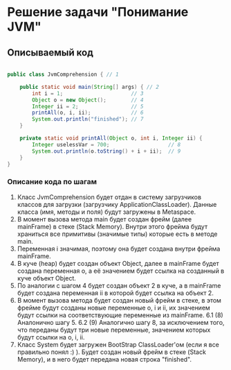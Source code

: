 # Решение задачи "Понимание JVM"

## Описываемый код
```java

public class JvmComprehension { // 1

    public static void main(String[] args) { // 2
        int i = 1;                      // 3
        Object o = new Object();        // 4
        Integer ii = 2;                 // 5
        printAll(o, i, ii);             // 6
        System.out.println("finished"); // 7
    }

    private static void printAll(Object o, int i, Integer ii) {
        Integer uselessVar = 700;                   // 8
        System.out.println(o.toString() + i + ii);  // 9
    }
}

```

### Описание кода по шагам
1. Класс JvmComprehension будет отдан в систему загрузчиков классов для загрузки (загрузчику ApplicationClassLoader). Данные класса (имя, методы и поля) будут загружены в Metaspace.
2. В момент вызова метода main будет создан фрейм (далее mainFrame) в стеке (Stack Memory). Внутри этого фрейма будут храниться все примитивы (значимые типы) которые есть в методе main.
3. Переменная i значимая, поэтому она будет создана внутри фрейма mainFrame.
4. В куче (heap) будет создан объект Object, далее в mainFrame будет создана переменная о, а её значением будет ссылка на созданный в куче объект Object.
5. По аналогии с шагом 4 будет создан объект 2 в куче, а в mainFrame будет создана переменная ii в которой будет ссылка на объект 2.
6. В момент вызова метода будет создан новый фрейм в стеке, в этом фрейме будут созданы новые переменные o, i и ii, их значением будут ссылки на соответствующие переменные из mainFrame.
    6.1 (8) Аналонично шагу 5.
    6.2 (9) Аналогично шагу 8, за исключением того, что переданы будут три новые переменные, значением которых будут ссылки на о, i, ii.
8. Класс System будет загружен BootStrap ClassLoader'ом (если я все правильно понял :) ). Будет создан новый фрейм в стеке (Stack Memory), и в него будет передана новая строка "finished".
